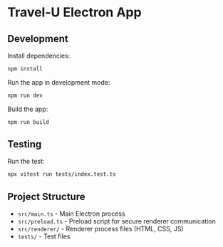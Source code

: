 # Travel-U Electron App

## Development

Install dependencies:

```bash
npm install
```

Run the app in development mode:

```bash
npm run dev
```

Build the app:

```bash
npm run build
```

## Testing

Run the test:

```bash
npx vitest run tests/index.test.ts
```

## Project Structure

-   `src/main.ts` - Main Electron process
-   `src/preload.ts` - Preload script for secure renderer communication
-   `src/renderer/` - Renderer process files (HTML, CSS, JS)
-   `tests/` - Test files
